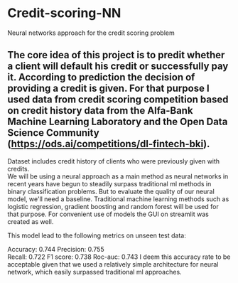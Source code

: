 # Credit-scoring-NN
Neural networks approach for the credit scoring problem

The core idea of this project is to predit whether a client will default his credit or successfully pay it. According to prediction the decision of providing a credit is given. For that purpose I used data from credit scoring competition based on credit history data from the Alfa-Bank Machine Learning Laboratory and the Open Data Science Community (https://ods.ai/competitions/dl-fintech-bki).
---
Dataset includes credit history of clients who were previously given with credits.  
We will be using a neural approach as a main method as neural networks in recent years have begun to steadily surpass traditional ml methods in binary classification problems.
But to evaluate the quality of our neural model, we'll need a baseline. Traditional machine learning methods such as logistic regression, gradient boosting and random forest will be used for that purpose.
For convenient use of models the GUI on streamlit was created as well. 

This model lead to the following metrics on unseen test data:

Accuracy: 0.744	
Precision: 0.755	
Recall: 0.722
F1 score: 0.738
Roc-auc: 0.743
I deem this accuracy rate to be acceptable given that we used a relatively simple architecture for neural network, which easily surpassed traditional ml approaches.
